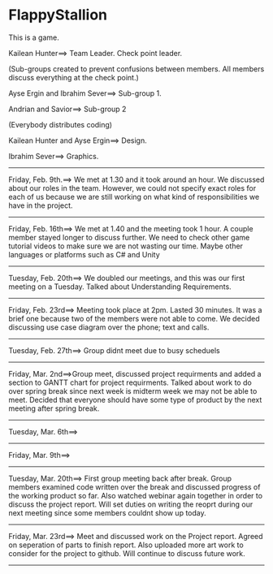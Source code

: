# FlappyStallion
This is a game.

Kailean Hunter==> Team Leader. Check point leader.

(Sub-groups created to prevent confusions between members. All members discuss everything at the check point.)

Ayse Ergin and Ibrahim Sever==> Sub-group 1. 

Andrian and Savior==> Sub-group 2

(Everybody distributes coding)

Kailean Hunter and Ayse Ergin==> Design.

Ibrahim Sever==> Graphics.
______________________________________________________________________________________________________________________________________
Friday, Feb. 9th.==> We met at 1.30 and it took around an hour. We discussed about our roles in the team. However, we could not specify exact roles for each of us because we are still working on what kind of responsibilities we have in the project.
______________________________________________________________________________________________________________________________________
Friday, Feb. 16th==> We met at 1.40 and the meeting took 1 hour. A couple member stayed longer to discuss further. We need to check other game tutorial videos to make sure we are not wasting our time. Maybe other languages or platforms such as C# and Unity
______________________________________________________________________________________________________________________________________
Tuesday, Feb. 20th==> We doubled our meetings, and this was our first meeting on a Tuesday. Talked about Understanding Requirements.
______________________________________________________________________________________________________________________________________
Friday, Feb. 23rd==> Meeting took place at 2pm. Lasted 30 minutes. It was a brief one because two of the members were not able to come. We decided discussing use case diagram over the phone; text and calls.
______________________________________________________________________________________________________________________________________
Tuesday, Feb. 27th==> Group didnt meet due to busy scheduels
______________________________________________________________________________________________________________________________________
Friday, Mar. 2nd==>Group meet, discussed project requirments and added a section to GANTT chart for project requirments. Talked about work to do over spring break since next week is midterm week we may not be able to meet. Decided that everyone should have some type of product by the next meeting after spring break.
______________________________________________________________________________________________________________________________________
Tuesday, Mar. 6th==>
______________________________________________________________________________________________________________________________________
Friday, Mar. 9th==>
______________________________________________________________________________________________________________________________________
Tuesday, Mar. 20th==> First group meeting back after break. Group members examined code written over the break and discussed progress of the working product so far. Also watched webinar again together in order to discuss the project report. Will set duties on writing the reoprt during our next meeting since some members couldnt show up today. 
______________________________________________________________________________________________________________________________________
Friday, Mar. 23rd==> Meet and discussed work on the Project report. Agreed on seperation of parts to finish report. Also uploaded more art work to consider for the project to github. Will continue to discuss future work.
______________________________________________________________________________________________________________________________________
